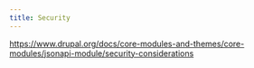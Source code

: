 ```yaml
---
title: Security
---
```


https://www.drupal.org/docs/core-modules-and-themes/core-modules/jsonapi-module/security-considerations